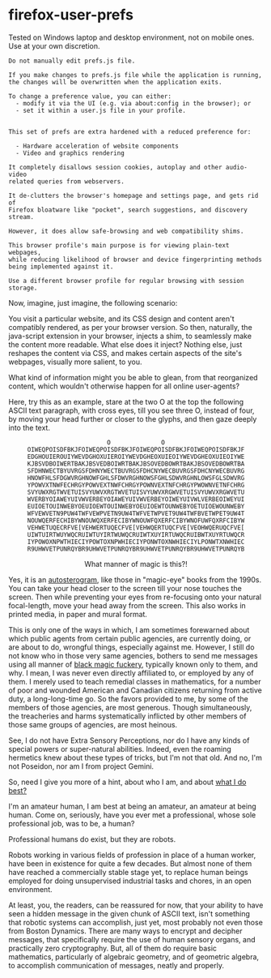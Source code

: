 # firefox-user-prefs

Tested on Windows laptop and desktop environment, not on mobile ones. Use at your own discretion.

``` 
Do not manually edit prefs.js file.

If you make changes to prefs.js file while the application is running,
the changes will be overwritten when the application exits.

To change a preference value, you can either:
  - modify it via the UI (e.g. via about:config in the browser); or
  - set it within a user.js file in your profile.


This set of prefs are extra hardened with a reduced preference for:

  - Hardware acceleration of website components 
  - Video and graphics rendering 

It completely disallows session cookies, autoplay and other audio-video 
related queries from webservers.  

It de-clutters the browser's homepage and settings page, and gets rid of 
Firefox bloatware like "pocket", search suggestions, and discovery stream.

However, it does allow safe-browsing and web compatibility shims.

This browser profile's main purpose is for viewing plain-text webpages,
while reducing likelihood of browser and device fingerprinting methods
being implemented against it. 

Use a different browser profile for regular browsing with session storage.
```

Now, imagine, just imagine, the following scenario:

You visit a particular website, and its CSS design and content aren't compatibly rendered, as per your browser version. So then, naturally, the java-script extension in your browser, injects a shim, to seamlessly make the content more readable. What else does it inject? Nothing else, just reshapes the content via CSS, and makes certain aspects of the site's webpages, visually more salient, to you. 

What kind of information might you be able to glean, from that reorganized content, which wouldn't otherwise happen for all online user-agents? 

Here, try this as an example, stare at the two O at the top the following ASCII text paragraph, with cross eyes, till you see three O, instead of four, by moving your head further or closer to the glyphs, and then gaze deeply into the text. 

<div align="center">

```
O              O
OIWEQPOISDFBKJFOIWEQPOISDFBKJFOIWEQPOISDFBKJFOIWEQPOISDFBKJF
EDGHOUIEROUIYWEVDGHOXUIEROIYWEVDGHEOXUIEOIYWEVDGHEOXUIEOIYWE
KJBSVDBOIWERTBAKJBSVEDBOIWRTBAKJBSOVEDBOWRTBAKJBSOVEDBOWRTBA
SFDHNWECTBYUVRGSFDHNYWECTBUVRGSFDHCNYWECBUVRGSFDHCNYWECBUVRG
HNOWFHLSFDGWVRGHNOWFGHLSFDWVRGHNOWSFGHLSDWVRGHNLOWSFGLSDWVRG
YPOWVXTNWFECHRGYPOWVEXTNWFCHRGYPOWNVEXTNFCHRGYPWOWNVETNFCHRG
SVYUWXRGTWVETUISVYUWVXRGTWVETUISVYUWVXRGWVETUISVYUWVXRGWVETU
WVERBYOIAWEYUIVWVERBEYOIAWEYUIVWVERBEYOIWEYUIVWLVERBEOIWEYUI
EUIOETOUINWEBYOEUIOEWTOUINWEBYOEUIOEWTOUNWEBYOETUIOEWOUNWEBY
WFVEWVETN9PUW4TWFVEWPVETN9UW4TWFVETWPVET9UW4TWFBVETWPET9UW4T
NOUWQERFECHIBYWNOUWQXERFECIBYWNOUWFQXERFCIBYWNOFUWFQXRFCIBYW
VEHWETUQECRFVE[VEHWERTUQECFVE[VEHWQERTUQCFVE[VEOHWQERUQCFVE[
UIWTUIRTWUYWQCRUIWTUYIRTWUWQCRUIWTXUYIRTUWQCRUIBWTXUYRTUWQCR
IYPOWOXNPWTHIECIYPOWTOXNPWHIECIYPONWTOXNWHIECIYLPONWTXNWHIEC
R9UHWVETPUNRQYBR9UHWVETPUNRQYBR9UHWVETPUNRQYBR9UHWVETPUNRQYB
```

<p>What manner of magic is this?!
</div>

Yes, it is an [autosterogram,](https://en.wikipedia.org/wiki/Autostereogram#Mechanisms_for_viewing) like those in "magic-eye" books from the 1990s. You can take your head closer to the screen till your nose touches the screen. Then while preventing your eyes from re-focusing onto your natural focal-length, move your head away from the screen. This also works in printed media, in paper and mural format. 

This is only one of the ways in which, I am sometimes forewarned about which public agents from certain public agencies, are currently doing, or are about to do, wrongful things, especially against me. However, I still do not know who in those very same agencies, bothers to send me messages using all manner of [black magic fuckery](https://www.reddit.com/r/blackmagicfuckery/), typically known only to them, and why. I mean, I was never even directly affiliated to, or employed by any of them. I merely used to teach remedial classes in mathematics, for a number of poor and wounded American and Canadian citizens returning from active duty, a long-long-time go. So the favors provided to me, by some of the members of those agencies, are most generous. Though simultaneously, the treacheries and harms systematically inflicted by other members of those same groups of agencies, are most heinous. 

See, I do not have Extra Sensory Perceptions, nor do I have any kinds of special powers or super-natural abilities. Indeed, even the roaming hermetics knew about these types of tricks, but I'm not that old. And no, I'm not Poseidon, nor am I from project Gemini. 

So, need I give you more of a hint, about who I am, and about [what I do best?](https://github.com/callthis/status-quo/blob/main/docs/0E.md#time-to-rip-apart-and-shred-the-colonialists-cookbook) 

I'm an amateur human, I am best at being an amateur, an amateur at being human. Come on, seriously, have you ever met a professional, whose sole professional job, was to be, a human? 

Professional humans do exist, but they are robots. 

Robots working in various fields of profession in place of a human worker, have been in existence for quite a few decades. But almost none of them have reached a commercially stable stage yet, to replace human beings employed for doing unsupervised industrial tasks and chores, in an open environment. 

At least, you, the readers, can be reassured for now, that your ability to have seen a hidden message in the given chunk of ASCII text, isn't something that robotic systems can accomplish, just yet, most probably not even those from Boston Dynamics. There are many ways to encrypt and decipher messages, that specifically require the use of human sensory organs, and practically zero cryptography. But, all of them do require basic mathematics, particularly of algebraic geometry, and of geometric algebra, to accomplish communication of messages, neatly and properly. 